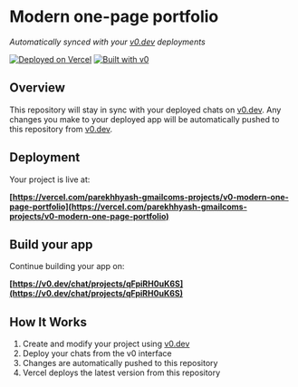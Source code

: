 # Modern one-page portfolio

*Automatically synced with your [v0.dev](https://v0.dev) deployments*

[![Deployed on Vercel](https://img.shields.io/badge/Deployed%20on-Vercel-black?style=for-the-badge&logo=vercel)](https://vercel.com/parekhhyash-gmailcoms-projects/v0-modern-one-page-portfolio)
[![Built with v0](https://img.shields.io/badge/Built%20with-v0.dev-black?style=for-the-badge)](https://v0.dev/chat/projects/qFpiRH0uK6S)

## Overview

This repository will stay in sync with your deployed chats on [v0.dev](https://v0.dev).
Any changes you make to your deployed app will be automatically pushed to this repository from [v0.dev](https://v0.dev).

## Deployment

Your project is live at:

**[https://vercel.com/parekhhyash-gmailcoms-projects/v0-modern-one-page-portfolio](https://vercel.com/parekhhyash-gmailcoms-projects/v0-modern-one-page-portfolio)**

## Build your app

Continue building your app on:

**[https://v0.dev/chat/projects/qFpiRH0uK6S](https://v0.dev/chat/projects/qFpiRH0uK6S)**

## How It Works

1. Create and modify your project using [v0.dev](https://v0.dev)
2. Deploy your chats from the v0 interface
3. Changes are automatically pushed to this repository
4. Vercel deploys the latest version from this repository
